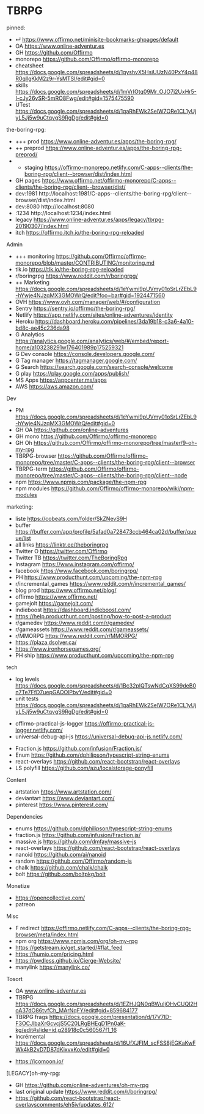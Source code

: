 # TBRPG

pinned:
- ↵ https://www.offirmo.net/minisite-bookmarks-ghpages/default
- OA https://www.online-adventur.es
- GH https://github.com/Offirmo
- monorepo https://github.com/Offirmo/offirmo-monorepo
- cheatsheet https://docs.google.com/spreadsheets/d/1qyshvX5HsiUUzN40PxY4q48R0qllgKkM2z9r-YsMTSI/edit#gid=0
- skills https://docs.google.com/spreadsheets/d/1mVrIOtq09Mr_OJO7j2UxHr5-I-cJy26vSR-5mRO8Fwg/edit#gid=1575475590
- UTest https://docs.google.com/spreadsheets/d/1qaRhEWk2SelW7ORe1CL1yUjyL5Jj5w9uCtqvgS9RgDg/edit#gid=0


the-boring-rpg:
- +++ prod    https://www.online-adventur.es/apps/the-boring-rpg/
- ++ preprod  https://www.online-adventur.es/apps/the-boring-rpg-preprod/
- + staging   https://offirmo-monorepo.netlify.com/C-apps--clients/the-boring-rpg/client--browser/dist/index.html
- GH pages    https://www.offirmo.net/offirmo-monorepo/C-apps--clients/the-boring-rpg/client--browser/dist/
- dev:1981    http://localhost:1981/C-apps--clients/the-boring-rpg/client--browser/dist/index.html
- dev:8080    http://localhost:8080
- :1234       http://localhost:1234/index.html
- legacy      https://www.online-adventur.es/apps/legacy/tbrpg-20190307/index.html
- itch        https://offirmo.itch.io/the-boring-rpg-reloaded


Admin
- +++ monitoring https://github.com/Offirmo/offirmo-monorepo/blob/master/CONTRIBUTING/monitoring.md
- tlk.io https://tlk.io/the-boring-rpg-reloaded
- r/boringrpg https://www.reddit.com/r/boringrpg/
- ++ Marketing https://docs.google.com/spreadsheets/d/1eYwmi9pUVmy01oSrLrZEbL9-hYwje4NJzqMX3GMOWrQ/edit?foo=bar#gid=1924471560
- OVH https://www.ovh.com/manager/web/#/configuration
- Sentry https://sentry.io/offirmo/the-boring-rpg/
- Netlify https://app.netlify.com/sites/online-adventures/identity
- Heroku https://dashboard.heroku.com/pipelines/3da19b18-c3a6-4a10-bd8c-ae45c236da98
- G Analytics https://analytics.google.com/analytics/web/#/embed/report-home/a103238291w176401989p175259321
- G Dev console https://console.developers.google.com/
- G Tag manager https://tagmanager.google.com/
- G Search https://search.google.com/search-console/welcome
- G play https://play.google.com/apps/publish/
- MS Apps https://appcenter.ms/apps
- AWS https://aws.amazon.com/


Dev
- PM https://docs.google.com/spreadsheets/d/1eYwmi9pUVmy01oSrLrZEbL9-hYwje4NJzqMX3GMOWrQ/edit#gid=0
- GH OA https://github.com/online-adventures
- GH mono https://github.com/Offirmo/offirmo-monorepo
- GH Oh https://github.com/Offirmo/offirmo-monorepo/tree/master/9-oh-my-rpg
- TBRPG-browser https://github.com/Offirmo/offirmo-monorepo/tree/master/C-apps--clients/the-boring-rpg/client--browser
- TBRPG-term https://github.com/Offirmo/offirmo-monorepo/tree/master/C-apps--clients/the-boring-rpg/client--node
- npm https://www.npmjs.com/package/the-npm-rpg
- npm modules https://github.com/Offirmo/offirmo-monorepo/wiki/npm-modules


marketing:
- liste https://cobeats.com/folder/SkZNevS9H
- buffer https://buffer.com/app/profile/5afad0a728473ccb464ca02d/buffer/queue/list
- all links https://linktr.ee/theboringrpg
- Twitter O https://twitter.com/Offirmo
- Twitter TB https://twitter.com/TheBoringRpg
- Instagram https://www.instagram.com/offirmo/
- facebook https://www.facebook.com/boringrpg/
- PH https://www.producthunt.com/upcoming/the-npm-rpg
- r/incremental_games https://www.reddit.com/r/incremental_games/
- blog prod https://www.offirmo.net/blog/
- offirmo https://www.offirmo.net/
- gamejolt https://gamejolt.com/
- indieboost https://dashboard.indieboost.com/
- https://help.producthunt.com/posting/how-to-post-a-product
- r/gamedev https://www.reddit.com/r/gamedev/
- r/gameassets https://www.reddit.com/r/gameassets/
- r/MMORPG https://www.reddit.com/r/MMORPG/
- https://plaza.dsolver.ca/
- https://www.ironhorsegames.org/
- PH ship https://www.producthunt.com/upcoming/the-npm-rpg



tech
- log levels https://docs.google.com/spreadsheets/d/1Bc32plQTswNdCqXS99deB0n7Te7FfD7uepGAOOlPbvY/edit#gid=0
- unit tests https://docs.google.com/spreadsheets/d/1qaRhEWk2SelW7ORe1CL1yUjyL5Jj5w9uCtqvgS9RgDg/edit#gid=0
* offirmo-practical-js-logger https://offirmo-practical-js-logger.netlify.com/
* universal-debug-api-js https://universal-debug-api-js.netlify.com/
- Fraction.js https://github.com/infusion/Fraction.js/
- Enum https://github.com/dphilipson/typescript-string-enums
- react-overlays https://github.com/react-bootstrap/react-overlays
- LS polyfill https://github.com/azu/localstorage-ponyfill


Content
- artstation  https://www.artstation.com/
- deviantart  https://www.deviantart.com/
- pinterest   https://www.pinterest.com/


Dependencies
- enums https://github.com/dphilipson/typescript-string-enums
- fraction.js https://github.com/infusion/Fraction.js/
- massive.js https://github.com/dmfay/massive-js
- react-overlays https://github.com/react-bootstrap/react-overlays
- nanoid https://github.com/ai/nanoid
- random https://github.com/Offirmo/random-js
- chalk https://github.com/chalk/chalk
- bolt https://github.com/boltpkg/bolt


Monetize
- https://opencollective.com/
- patreon


Misc
- F redirect https://offirmo.netlify.com/C-apps--clients/the-boring-rpg-browser/meta/index.html
- npm org https://www.npmjs.com/org/oh-my-rpg
- https://getstream.io/get_started/#flat_feed
- https://humio.com/pricing.html
- https://pwdless.github.io/Cierge-Website/
- manylink https://manylink.co/


Tosort
- OA www.online-adventur.es
- TBRPG https://docs.google.com/spreadsheets/d/1EZHJQN0qBWuIjOHvCUQl2HoA37dO86tvfCh_MArNqFY/edit#gid=859684177
- TBRPG frags https://docs.google.com/presentation/d/17V7ID-F3OCJlbaXrGcvcjS5C20LRgBHEqD1Pn0aK-kg/edit#slide=id.g28918c0c560567f1_16
- Incrémental https://docs.google.com/spreadsheets/d/16UfXJFIM_scFSS8jEGKaKwFWk4kB2vD7D87dKixvxKo/edit#gid=0
* https://icomoon.io/


[LEGACY]oh-my-rpg:
- GH https://github.com/online-adventures/oh-my-rpg
- last original update https://www.reddit.com/r/boringrpg/
- https://github.com/react-bootstrap/react-overlayscomments/eh5iv/updates_612/
